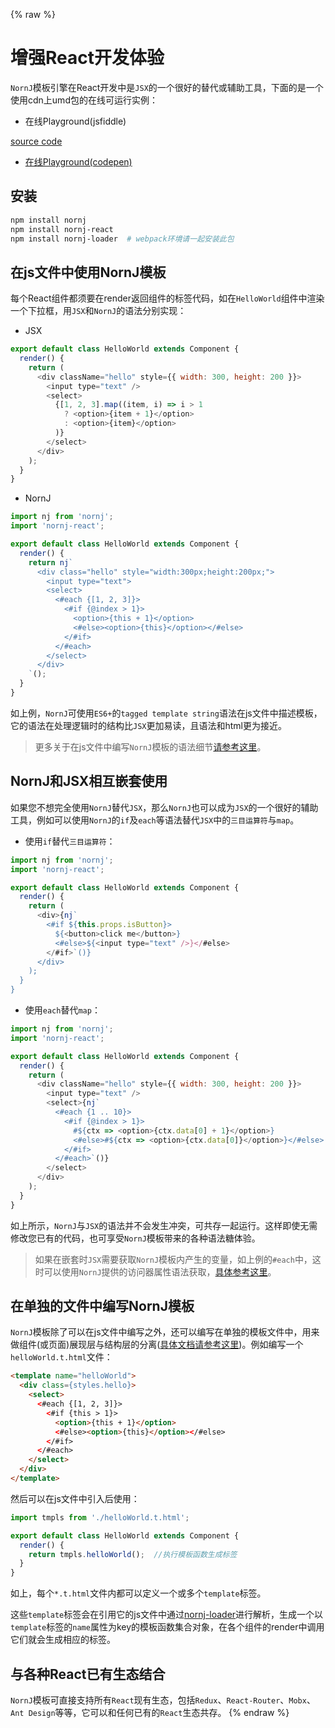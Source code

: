 {% raw %}
# 增强React开发体验

`NornJ`模板引擎在React开发中是`JSX`的一个很好的替代或辅助工具，下面的是一个使用cdn上umd包的在线可运行实例：

* 在线Playground(jsfiddle)

[source code](https://jsfiddle.net/joe_sky/n5n9tutj/)

* [在线Playground(codepen)](https://codepen.io/joe_sky/pen/ooPNbj)

## 安装

```sh
npm install nornj
npm install nornj-react
npm install nornj-loader  # webpack环境请一起安装此包
```

## 在js文件中使用NornJ模板

每个React组件都须要在render返回组件的标签代码，如在`HelloWorld`组件中渲染一个下拉框，用`JSX`和`NornJ`的语法分别实现：

* JSX

```js
export default class HelloWorld extends Component {
  render() {
    return (
      <div className="hello" style={{ width: 300, height: 200 }}>
        <input type="text" />
        <select>
          {[1, 2, 3].map((item, i) => i > 1
            ? <option>{item + 1}</option>
            : <option>{item}</option>
          )}
        </select>
      </div>
    );
  }
}
```

* NornJ

```js
import nj from 'nornj';
import 'nornj-react';

export default class HelloWorld extends Component {
  render() {
    return nj`
      <div class="hello" style="width:300px;height:200px;">
        <input type="text">
        <select>
          <#each {[1, 2, 3]}>
            <#if {@index > 1}>
              <option>{this + 1}</option>
              <#else><option>{this}</option></#else>
            </#if>
          </#each>
        </select>
      </div>
    `();
  }
}
```

如上例，`NornJ`可使用`ES6+`的`tagged template string`语法在js文件中描述模板，它的语法在处理逻辑时的结构比`JSX`更加易读，且语法和html更为接近。

> 更多关于在js文件中编写`NornJ`模板的语法细节[请参考这里](../templateSyntax/templateString.md)。

## NornJ和JSX相互嵌套使用

如果您不想完全使用`NornJ`替代`JSX`，那么`NornJ`也可以成为`JSX`的一个很好的辅助工具，例如可以使用`NornJ`的`if`及`each`等语法替代`JSX`中的`三目运算符`与`map`。

* 使用`if`替代`三目运算符`：

```js
import nj from 'nornj';
import 'nornj-react';

export default class HelloWorld extends Component {
  render() {
    return (
      <div>{nj`
        <#if ${this.props.isButton}>
          ${<button>click me</button>}
          <#else>${<input type="text" />}</#else>
        </#if>`()}
      </div>
    );
  }
}
```

* 使用`each`替代`map`：

```js
import nj from 'nornj';
import 'nornj-react';

export default class HelloWorld extends Component {
  render() {
    return (
      <div className="hello" style={{ width: 300, height: 200 }}>
        <input type="text" />
        <select>{nj`
          <#each {1 .. 10}>
            <#if {@index > 1}>
              #${ctx => <option>{ctx.data[0] + 1}</option>}
              <#else>#${ctx => <option>{ctx.data[0]}</option>}</#else>
            </#if>
          </#each>`()}
        </select>
      </div>
    );
  }
}
```

如上所示，`NornJ`与`JSX`的语法并不会发生冲突，可共存一起运行。这样即使无需修改您已有的代码，也可享受`NornJ`模板带来的各种语法糖体验。

> 如果在嵌套时`JSX`需要获取`NornJ`模板内产生的变量，如上例的`#each`中，这时可以使用`NornJ`提供的访问器属性语法获取，[具体参考这里](../templateSyntax/accessor.md)。

## 在单独的文件中编写NornJ模板

`NornJ`模板除了可以在js文件中编写之外，还可以编写在单独的模板文件中，用来做组件(或页面)展现层与结构层的分离([具体文档请参考这里](../api/webpack.md))。例如编写一个`helloWorld.t.html`文件：

```html
<template name="helloWorld">
  <div class={styles.hello}>
    <select>
      <#each {[1, 2, 3]}>
        <#if {this > 1}>
          <option>{this + 1}</option>
          <#else><option>{this}</option></#else>
        </#if>
      </#each>
    </select>
  </div>
</template>
```

然后可以在js文件中引入后使用：

```js
import tmpls from './helloWorld.t.html';

export default class HelloWorld extends Component {
  render() {
    return tmpls.helloWorld();  //执行模板函数生成标签
  }
}
```

如上，每个`*.t.html`文件内都可以定义一个或多个`template`标签。

这些`template`标签会在引用它的js文件中通过[nornj-loader](https://github.com/joe-sky/nornj-loader)进行解析，生成一个以`template`标签的`name`属性为key的模板函数集合对象，在各个组件的render中调用它们就会生成相应的标签。

## 与各种React已有生态结合

`NornJ`模板可直接支持所有`React`现有生态，包括`Redux`、`React-Router`、`Mobx`、`Ant Design`等等，它可以和任何已有的`React`生态共存。
{% endraw %}
